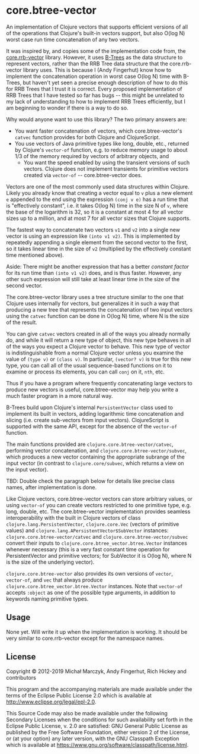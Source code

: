 # core.btree-vector

An implementation of Clojure vectors that supports efficient versions
of all of the operations that Clojure's built-in vectors support, but
also O(log N) worst case run time concatenation of any two vectors.

It was inspired by, and copies some of the implementation code from,
the [core.rrb-vector](https://github.com/clojure/core.rrb-vector)
library.  However, it uses
[B-Trees](https://en.wikipedia.org/wiki/B%2B_tree) as the data
structure to represent vectors, rather than the RRB Tree data
structure that the core.rrb-vector library uses.  This is because I
(Andy Fingerhut) know how to implement the concatenation operation in
worst case O(log N) time with B-Trees, but haven't yet seen a precise
enough description of how to do this for RRB Trees that I trust it is
correct.  Every proposed implementation of RRB Trees that I have
tested so far has bugs -- this might be unrelated to my lack of
understanding to how to implement RRB Trees efficiently, but I am
beginning to wonder if there is a way to do so.

Why would anyone want to use this library?  The two primary answers
are:

+ You want faster concatenation of vectors, which core.btree-vector's
  `catvec` function provides for both Clojure and ClojureScript.
+ You use vectors of Java primitive types like long, double, etc.,
  returned by Clojure's `vector-of` function, e.g. to reduce memory
  usage to about 1/3 of the memory required by vectors of arbitrary
  objects, and
  + You want the speed enabled by using the transient versions of such
    vectors.  Clojure does not implement transients for primitive
    vectors created via `vector-of` -- core.btree-vector does.

Vectors are one of the most commonly used data structures within
Clojure.  Likely you already know that creating a vector equal to `v`
plus a new element `e` appended to the end using the expression `(conj
v e)` has a run time that is "effectively constant", i.e. it takes
O(log N) time in the size N of `v`, where the base of the logarithm is
32, so it is a constant at most 4 for all vector sizes up to a
million, and at most 7 for all vector sizes that Clojure supports.

The fastest way to concatenate two vectors `v1` and `v2` into a single
new vector is using an expression like `(into v1 v2)`.  This is
implemented by repeatedly appending a single element from the second
vector to the first, so it takes linear time in the size of `v2`
(multiplied by the effectively constant time mentioned above).

Aside: There might be another expression that has a better _constant
factor_ for its run time than `(into v1 v2)` does, and is thus faster.
However, any other such expression will still take at least linear
time in the size of the second vector.

The core.btree-vector library uses a tree structure similar to the one
that Clojure uses internally for vectors, but generalizes it in such a
way that producing a new tree that represents the concatenation of two
input vectors using the `catvec` function can be done in O(log N)
time, where N is the size of the result.

You can give `catvec` vectors created in all of the ways you already
normally do, and while it will return a new type of object, this new
type behaves in all of the ways you expect a Clojure vector to behave.
This new type of vector is indistinguishable from a normal Clojure
vector unless you examine the value of `(type v)` or `(class v)`.  In
particular, `(vector? v)` is true for this new type, you can call all
of the usual sequence-based functions on it to examine or process its
elements, you can call `conj` on it, `nth`, etc.

Thus if you have a program where frequently concatenating large
vectors to produce new vectors is useful, core.btree-vector may help
you write a much faster program in a more natural way.

B-Trees build upon Clojure's internal `PersistentVector` class used to
implement its built in vectors, adding logarithmic time concatenation
and slicing (i.e. create sub-vectors from input vectors).
ClojureScript is supported with the same API, except for the absence
of the `vector-of` function.

The main functions provided are `clojure.core.btree-vector/catvec`,
performing vector concatenation, and
`clojure.core.btree-vector/subvec`, which produces a new vector
containing the appropriate subrange of the input vector (in contrast
to `clojure.core/subvec`, which returns a view on the input vector).

TBD: Double check the paragraph below for details like precise class
names, after implementation is done.

Like Clojure vectors, core.btree-vector vectors can store arbitrary
values, or using `vector-of` you can create vectors restricted to one
primitive type, e.g. long, double, etc.  The core.btree-vector
implementation provides seamless interoperability with the built in
Clojure vectors of class `clojure.lang.PersistentVector`,
`clojure.core.Vec` (vectors of primitive values) and
`clojure.lang.APersistentVector$SubVector` instances:
`clojure.core.btree-vector/catvec` and
`clojure.core.btree-vector/subvec` convert their inputs to
`clojure.core.btree_vector.btree.Vector` instances whenever necessary
(this is a very fast constant time operation for PersistentVector and
primitive vectors; for SubVector it is O(log N), where N is the size
of the underlying vector).

`clojure.core.btree-vector` also provides its own versions of `vector`,
`vector-of`, and `vec` that always produce
`clojure.core.btree_vector.btree.Vector` instances.  Note that
`vector-of` accepts `:object` as one of the possible type arguments,
in addition to keywords naming primitive types.


## Usage

None yet.  Will write it up when the implementation is working.  It
should be very similar to core.rrb-vector except for the namespace
names.


## License

Copyright © 2012-2019 Michał Marczyk, Andy Fingerhut, Rich Hickey and contributors

This program and the accompanying materials are made available under the
terms of the Eclipse Public License 2.0 which is available at
http://www.eclipse.org/legal/epl-2.0.

This Source Code may also be made available under the following Secondary
Licenses when the conditions for such availability set forth in the Eclipse
Public License, v. 2.0 are satisfied: GNU General Public License as published by
the Free Software Foundation, either version 2 of the License, or (at your
option) any later version, with the GNU Classpath Exception which is available
at https://www.gnu.org/software/classpath/license.html.
